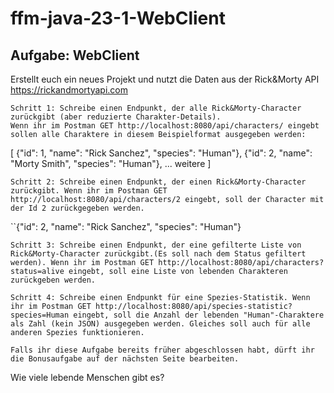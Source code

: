 # ffm-java-23-1-WebClient

## Aufgabe: WebClient

Erstellt euch ein neues Projekt und nutzt die Daten aus der Rick&Morty API
https://rickandmortyapi.com


    Schritt 1: Schreibe einen Endpunkt, der alle Rick&Morty-Character zurückgibt (aber reduzierte Charakter-Details).
    Wenn ihr im Postman GET http://localhost:8080/api/characters/ eingebt sollen alle Charaktere in diesem Beispielformat ausgegeben werden:


[
{"id": 1, "name": "Rick Sanchez", "species": "Human"},
{"id": 2, "name": "Morty Smith", "species": "Human"},
... weitere
]



    Schritt 2: Schreibe einen Endpunkt, der einen Rick&Morty-Character zurückgibt. Wenn ihr im Postman GET http://localhost:8080/api/characters/2 eingebt, soll der Character mit der Id 2 zurückgegeben werden.


``{"id": 2, "name": "Rick Sanchez", "species": "Human"}



    Schritt 3: Schreibe einen Endpunkt, der eine gefilterte Liste von Rick&Morty-Character zurückgibt.(Es soll nach dem Status gefiltert werden). Wenn ihr im Postman GET http://localhost:8080/api/characters?status=alive eingebt, soll eine Liste von lebenden Charakteren zurückgeben werden.

    Schritt 4: Schreibe einen Endpunkt für eine Spezies-Statistik. Wenn ihr im Postman GET http://localhost:8080/api/species-statistic?species=Human eingebt, soll die Anzahl der lebenden "Human"-Charaktere als Zahl (kein JSON) ausgegeben werden. Gleiches soll auch für alle anderen Spezies funktionieren.

    Falls ihr diese Aufgabe bereits früher abgeschlossen habt, dürft ihr die Bonusaufgabe auf der nächsten Seite bearbeiten.


Wie viele lebende Menschen gibt es?

